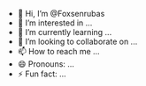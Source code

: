 - 👋 Hi, I’m @Foxsenrubas
- 👀 I’m interested in ...
- 🌱 I’m currently learning ...
- 💞️ I’m looking to collaborate on ...
- 📫 How to reach me ...
- 😄 Pronouns: ...
- ⚡ Fun fact: ...

<!---
Foxsenrubas/Foxsenrubas is a ✨ special ✨ repository because its `README.md` (this file) appears on your GitHub profile.
You can click the Preview link to take a look at your changes.
--->
